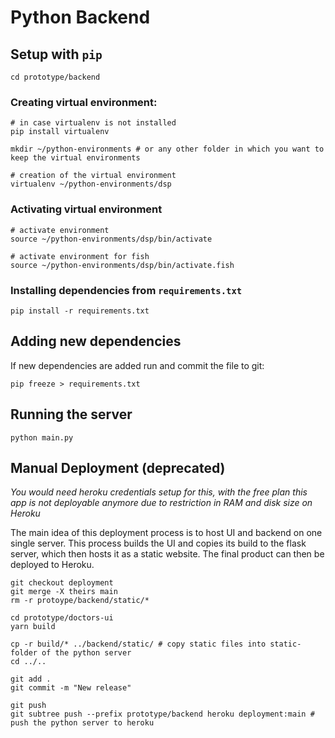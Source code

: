 # Python Backend


## Setup with `pip`

```
cd prototype/backend
```
### Creating virtual environment:
```
# in case virtualenv is not installed
pip install virtualenv

mkdir ~/python-environments # or any other folder in which you want to keep the virtual environments

# creation of the virtual environment
virtualenv ~/python-environments/dsp
```

### Activating virtual environment
```
# activate environment
source ~/python-environments/dsp/bin/activate

# activate environment for fish
source ~/python-environments/dsp/bin/activate.fish
```

### Installing dependencies from `requirements.txt`
```
pip install -r requirements.txt
```

## Adding new dependencies
If new dependencies are added run and commit the file to git:
```
pip freeze > requirements.txt
```

## Running the server

```
python main.py
```

## Manual Deployment  (deprecated)

*You would need heroku credentials setup for this, with the free plan this app is not deployable anymore due to restriction in RAM and disk size on Heroku*

The main idea of this deployment process is to host UI and backend on one single server.
This process builds the UI and copies its build to the flask server, which then hosts it as a static website. The final product can then be deployed to Heroku.

```
git checkout deployment
git merge -X theirs main
rm -r protoype/backend/static/* 

cd prototype/doctors-ui
yarn build

cp -r build/* ../backend/static/ # copy static files into static-folder of the python server
cd ../..

git add .
git commit -m "New release"

git push
git subtree push --prefix prototype/backend heroku deployment:main # push the python server to heroku
```

